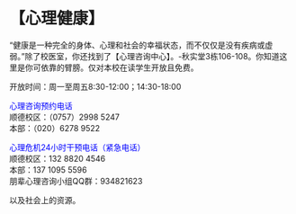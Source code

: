 # 【心理健康】
 
“健康是一种完全的身体、心理和社会的幸福状态，而不仅仅是没有疾病或虚弱。”除了校医室，你还找到了【心理咨询中心】。-秋实堂3栋106-108。你知道这里是你可依靠的臂膀。仅对本校在读学生开放且免费。<br>

开放时间：周一至周五8:30-12:00；14:30-18:00<br>

<font color="blue">心理咨询预约电话</font><br>
顺德校区：（0757）2998 5247<br>
本部：（020）6278 9522<br>

<font color="blue">心理危机24小时干预电话（紧急电话）</font><br>
顺德校区：132 8820 4546<br>
本部：137 1095 5596<br>
朋辈心理咨询小组QQ群：934821623<br>

以及社会上的资源。<br>
